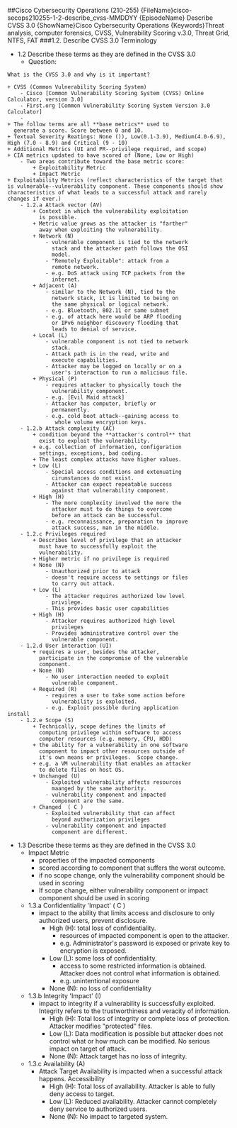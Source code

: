##Cisco Cybersecurity Operations (210-255)
{FileName}cisco-secops210255-1-2-describe_cvss-MMDDYY
{EpisodeName} Describe CVSS 3.0 
{ShowName}Cisco Cybersecurity Operations
{Keywords}Threat analysis, computer forensics, CVSS, Vulnerability Scoring v.3.0, Threat Grid, NTFS, FAT
###1.2. Describe CVSS 3.0 Terminology
* 1.2 Describe these terms as they are defined in the CVSS 3.0
	+ Question:
```
What is the CVSS 3.0 and why is it important?
```  
	+ CVSS (Common Vulnerability Scoring System)
		- Cisco [Common Vulnerability Scoring System (CVSS) Online Calculator, version 3.0]
		- First.org [Common Vulnerability Scoring System Version 3.0 Calculator]
		- 
	+ The follow terms are all **base metrics** used to 
	  generate a score. Score between 0 and 10.
	+ Textual Severity Reatings: None ()), Low(0.1-3.9), Medium(4.0-6.9), High (7.0 - 8.9) and Critical (9 - 10)
	+ Additional Metrics (UI and PR--privilege required, and scope)
	+ CIA metrics updated to have scored of (None, Low or High)
		- Two areas contribute toward the base metric score:
			+ Exploitability Metric
			+ Impact Metric
	+ Exploitability Metrics (reflect characteristics of the target that is vulnerable--vulnerability component. These components should show characteristics of what leads to a successful attack and rarely changes if ever.)
		- 1.2.a Attack vector (AV)
			+ Context in which the vulnerability exploitation
			  is possible.
			+ Metric value grows as the attacker is "farther"
			  away when exploiting the vulnerability.
			+ Network (N)
				- vulnerable component is tied to the network
				  stack and the attacker path follows the OSI
				  model.
				- "Remotely Exploitable": attack from a
				  remote network.
				- e.g. DoS attack using TCP packets from the
				  internet.
			+ Adjacent (A)
				- similar to the Network (N), tied to the
				  network stack, it is limited to being on
				  the same physical or logical network.
				- e.g. Bluetooth, 802.11 or same subnet
				- e.g. of attack here would be ARP flooding 
				  or IPv6 neighbor discovery flooding that
				  leads to denial of service.
			+ Local (L)
				- vulnerable component is not tied to network
				  stack.
				- Attack path is in the read, write and
				  execute capabilities.
				- Attacker may be logged on locally or on a
				  user's interaction to run a malicious file.
			+ Physical (P)
				- requires attacker to physically touch the
				  vulnerability component.
				- e.g. [Evil Maid attack]
				- Attacker has computer, briefly or
				  permanently.
				- e.g. cold boot attack--gaining access to
			       whole volume encryption keys.
		- 1.2.b Attack complexity (AC)
			+ condition beyond the **attacker's control** that
			  exist to exploit the vulnerability.
			+ e.g. collection of information, configuration
			  settings, exceptions, bad coding.
			+ The least complex attacks have higher values.
			+ Low (L)
				- Special access conditions and extenuating
				  cirumstances do not exist.
				- Attacker can expect repeatable success
				  against that vulnerability component.
			+ High (H)
				- The more complexity involved the more the 
				  attacker must to do things to overcome
				  before an attack can be successful.
				- e.g. reconnaissance, preparation to improve
				  attack success, man in the middle.
		- 1.2.c Privileges required
			+ Describes level of privilege that an attacker
			  must have to successfully exploit the
			  vulnerability.
			+ Higher metric if no privilege is required
			+ None (N)
				- Unauthorized prior to attack
				- doesn't require access to settings or files
				  to carry out attack.
			+ Low (L)
				- The attacker requires authorized low level 
				  privilege.
				- This provides basic user capabilities
			+ High (H)
				- Attacker requires authorized high level 
				  privileges
				- Provides administrative control over the 
				  vulnerable component.
		- 1.2.d User interaction (UI)
			+ requires a user, besides the attacker,
			  participate in the compromise of the vulnerable
			  component.
			+ None (N)
				- No user interaction needed to exploit
				  vulnerable component.
			+ Required (R)
				- requires a user to take some action before 
				  vulnerability is exploited.
				- e.g. Exploit possible during application 					  install
		- 1.2.e Scope (S)
			+ Technically, scope defines the limits of
			  computing privilege within software to access
			  computer resources (e.g. memory, CPU, HDD)
			+ the ability for a vulnerability in one software
			  component to impact other resources outside of
			  it's own means or privileges.  Scope change.
			+ e.g. a VM vulnerability that enables an attacker
			  to delete files on host OS.
			+ Unchanged (U)
				- Exploited vulnerability affects resources
				  maanged by the same authority.
				- vulnerability component and impacted
				  component are the same.
			+ Changed  ( C )
				- Exploited vulnerability that can affect 
				  beyond authorization privileges 
				- vulnerability component and impacted
				  component are different.
* 1.3 Describe these terms as they are defined in the CVSS 3.0
	+ Impact Metric
		- properties of the impacted components
		- scored according to component that suffers the worst
		  outcome.
		- if no scope change, only the vulnerability component
		  should be used in scoring
		- If scope change, either vulnerability component or impact component should be used in scoring  
	+ 1.3.a Confidentiality 'Impact' ( C )
		- impact to the ability that limits access and
		  disclosure to only authorized users, prevent
		  disclosure.
			+ High (H): total loss of confidentiality.
				- resources of impacted component is
				  open to the attacker.
				- e.g. Administrator's password is exposed or
				  private key to encryption is exposed.
			+ Low (L): some loss of confidentiality.
				- access to some restricted information is
				  obtained. Attacker does not control what
				  information is obtained.
				- e.g. unintentional exposure
			+ None (N): no loss of confidentiality
	+ 1.3.b Integrity 'Impact' (I)
		- impact to integrity if a vulnerability is successfully exploited. Integrity refers to the trustworthiness and veracity of information.
			+ High (H): Total loss of integrity or complete
			  loss of protection.  Attacker modifies
			  "protected" files.
			+ Low (L): Data modification is possible but
			  attacker does not control what or how much can
			  be modified.  No serious impact on target of
			  attack.
			+ None (N): Attack target has no loss of
			  integrity.
	+ 1.3.c Availability (A)
		- Attack Target Availability is impacted when a successful attack happens.  Accessibility
			+ High (H): Total loss of availability.  Attacker
			  is able to fully deny access to target.
			+ Low (L): Reduced availability.  Attacker cannot completely deny service to authorized users.
			+ None (N): No impact to targeted system.

[Common Vulnerability Scoring System (CVSS) Online Calculator, version 3.0]: https://tools.cisco.com/security/center/cvssCalculator.x
[Common Vulnerability Scoring System Version 3.0 Calculator]:[https://www.first.org/cvss/calculator/3.0]